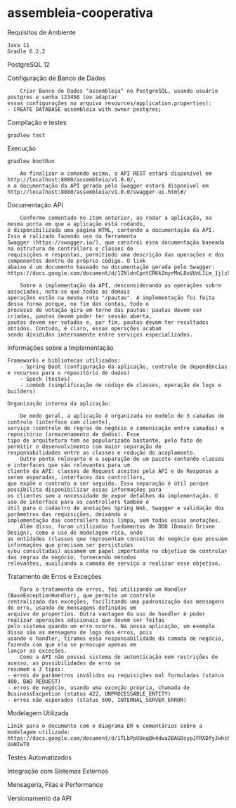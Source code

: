 # assembleia-cooperativa

Requisitos de Ambiente
	
	Java 11
	Gradle 6.2.2
  PostgreSQL 12
 
Configuração de Banco de Dados

		Criar Banco de Dados "assembleia" no PostgreSQL, usando usuário postgres e senha 123456 (ou adaptar  
	essas configurações no arquivo resources/application.properties):
    - CREATE DATABASE assembleia with owner postgres;

Compilação e testes

	gradlew test

Execução

	gradlew bootRun
	
		Ao finalizar o comando acima, a API REST estará disponível em http://localhost:8080/assembleia/v1.0.0/, 
	e a documentação da API gerada pelo Swagger estará disponível em 
	http://localhost:8080/assembleia/v1.0.0/swagger-ui.html#/


Documentação API

		Conforme comentado no item anterior, ao rodar a aplicação, na mesma porta em que a aplicação está rodando,
	é disponibilizada uma página HTML, contendo a documentação da API. Isso é ralizado fazendo uso da ferramenta 
	Swagger (https://swagger.io/), que constrói essa documentação baseada na estrutura de controllers e classes de 
	requisições e respostas, permitindo uma descrição das operações e dos componentes dentro do próprio código. O link
	abaixo é um documento baseado na documentação gerada pelo Swagger:
	https://docs.google.com/document/d/1INldnCpntCRKkZmyrMnL8oVUnL1Lm_1jlzXHjsaXxGY
		
		Sobre a implementação da API, desconsiderando as operações sobre associados, nota-se que todas as demais
	operações estão na mesma rota "/pautas". A implementação foi feita dessa forma porque, no fim das contas, todo o
	processo de votação gira em torno das pautas: pautas devem ser criadas, pautas devem poder ter sessão aberta,
	pautas devem ser votadas e, por fim, pautas devem ter resultados obtidos. Contudo, é claro, essas operações acabam
	sendo divididas internamente entre serviços especializados.
	
Informações sobre a Implementação

	Frameworks e bibliotecas utilizados: 
		- Spring Boot (configuração da aplicação, controle de dependências e recursos para o repositório de dados) 
		- Spock (testes)
		- Lombok (simplificação de código de classes, operação de logs e builders)
		
	Organização interna da aplicação:
	
		De modo geral, a aplicação é organizada no modelo de 3 camadas de controle (interface com cliente), 
	serviço (controle de regras de negócio e comunicação entre camadas) e repositório (armazenamento de dados). Esse 
	tipo de arquitetura tem se popularizado bastante, pelo fato de permitir o desenvolvimento com maior separação de 			responsabilidades entre as classes e redução do acoplamento.
		Outro ponto relevante é a separação de um pacote contendo classes e interfaces que são relevantes para um
	cliente da API: classes de Request aceitas pela API e de Response a serem esperadas, interfaces das controllers, 
	que expõe o contrato a ser seguido. Essa separação é útil porque possibilita disponibilizar essas informações para 
	os clientes sem a necessidade de expor detalhes da implementação. O uso de interface para as controllers também é 
	útil para o cadastro de anotações Spring Web, Swagger e validação dos parâmetros das requisições, deixando a
	implementação das controllers mais limpa, sem todas essas anotações.
		Além disso, foram utilizados fundamentos de DDD (Domain Driven Design), como o uso de modelagem rica, onde 
	as entidades (classes que representam conceitos do negócio que possuem informações que precisam ser persistidas 
	e/ou consultadas) assumem um papel importante no objetivo de controlar das regras de negócio, fornecendo métodos 
	relevantes, auxiliando a camada de serviço a realizar esse objetivo.
		
Tratamento de Erros e Exceções

		Para o tratamento de erros, foi utilizando um Handler (BaseExceptionHandler), que permite um controle 
	centralizado das exceções, facilitando uma padronização das mensagens de erro, usando de mensagens definidas em
	arquivo de properties. Outra vantagem do uso de handler é poder realizar operações adicionais que devem ser feitas
	pelo sistema quando um erro ocorre. Na nossa aplicação, um exemplo disso são as mensagens de logs dos erros, pois
	usando o handler, tiramos essa responsabilidade da camada de negócio, fazendo com que ela se preocupe apenas em
	lançar as exceções.
		Como a API não possui sistema de autenticação nem restrições de acesso, as possibilidades de erro se 
	resumem a 3 tipos:
	- erros de parâmetros inválidos ou requisições mal formuladas (status 400, BAD REQUEST)
	- erros de negócio, usando uma exceção própria, chamada de BusinessExcpetion (status 422, UNPROCESSABLE_ENTITY)
	- erros não esperados (status 500, INTERNAL_SERVER_ERROR)
	
Modelagem Utilizada

	Linik para o documento com o diagrama ER e comentários sobre a modelagem utilizada:
	https://docs.google.com/document/d/1TLbPpUUeqBk4dwa2BAG0sypJFRXDfyJwhcP-UaNIwT0
	
Testes Automatizados

Integração com Sistemas Externos

Mensageria, Filas e Performance

Versionamento da API



	
